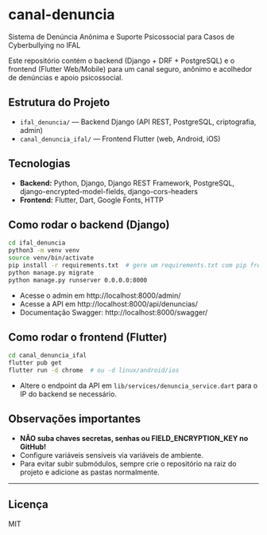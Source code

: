 # canal-denuncia

Sistema de Denúncia Anônima e Suporte Psicossocial para Casos de Cyberbullying no IFAL

Este repositório contém o backend (Django + DRF + PostgreSQL) e o frontend (Flutter Web/Mobile) para um canal seguro, anônimo e acolhedor de denúncias e apoio psicossocial.

## Estrutura do Projeto

- `ifal_denuncia/` — Backend Django (API REST, PostgreSQL, criptografia, admin)
- `canal_denuncia_ifal/` — Frontend Flutter (web, Android, iOS)

## Tecnologias
- **Backend:** Python, Django, Django REST Framework, PostgreSQL, django-encrypted-model-fields, django-cors-headers
- **Frontend:** Flutter, Dart, Google Fonts, HTTP

## Como rodar o backend (Django)

```bash
cd ifal_denuncia
python3 -m venv venv
source venv/bin/activate
pip install -r requirements.txt  # gere um requirements.txt com pip freeze > requirements.txt
python manage.py migrate
python manage.py runserver 0.0.0.0:8000
```

- Acesse o admin em http://localhost:8000/admin/
- Acesse a API em http://localhost:8000/api/denuncias/
- Documentação Swagger: http://localhost:8000/swagger/

## Como rodar o frontend (Flutter)

```bash
cd canal_denuncia_ifal
flutter pub get
flutter run -d chrome  # ou -d linux/android/ios
```

- Altere o endpoint da API em `lib/services/denuncia_service.dart` para o IP do backend se necessário.

## Observações importantes
- **NÃO suba chaves secretas, senhas ou FIELD_ENCRYPTION_KEY no GitHub!**
- Configure variáveis sensíveis via variáveis de ambiente.
- Para evitar subir submódulos, sempre crie o repositório na raiz do projeto e adicione as pastas normalmente.

---

## Licença
MIT 